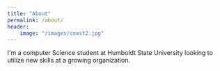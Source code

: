 ```yaml
---
title: "About"
permalink: /about/
header:
    image: "/images/coast2.jpg"
---
```


I'm a computer Science student at Humboldt State University looking to utilize new skills at a growing organization. 